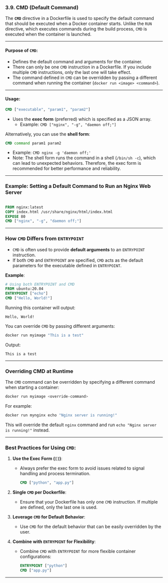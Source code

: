 ### **3.9. CMD (Default Command)**

The **`CMD`** directive in a Dockerfile is used to specify the default command that should be executed when a Docker container starts. Unlike the `RUN` directive, which executes commands during the build process, `CMD` is executed when the container is launched.

---

#### **Purpose of `CMD`:**
- Defines the default command and arguments for the container.
- There can only be one `CMD` instruction in a Dockerfile. If you include multiple `CMD` instructions, only the last one will take effect.
- The command defined in `CMD` can be overridden by passing a different command when running the container (`docker run <image> <command>`).

---

#### **Usage:**
```dockerfile
CMD ["executable", "param1", "param2"]
```

- Uses the **exec form** (preferred) which is specified as a JSON array.
  - Example: `CMD ["nginx", "-g", "daemon off;"]`

Alternatively, you can use the **shell form**:
```dockerfile
CMD command param1 param2
```
- Example: `CMD nginx -g 'daemon off;'`
- Note: The shell form runs the command in a shell (`/bin/sh -c`), which can lead to unexpected behaviors. Therefore, the exec form is recommended for better performance and reliability.

---

### **Example: Setting a Default Command to Run an Nginx Web Server**

```dockerfile

FROM nginx:latest
COPY index.html /usr/share/nginx/html/index.html
EXPOSE 80
CMD ["nginx", "-g", "daemon off;"]
```

---

### **How `CMD` Differs from `ENTRYPOINT`**

- `CMD` is often used to provide **default arguments** to an `ENTRYPOINT` instruction.
- If both `CMD` and `ENTRYPOINT` are specified, `CMD` acts as the default parameters for the executable defined in `ENTRYPOINT`.
  
**Example**:
```dockerfile
# Using both ENTRYPOINT and CMD
FROM ubuntu:20.04
ENTRYPOINT ["echo"]
CMD ["Hello, World!"]
```
Running this container will output:
```
Hello, World!
```
You can override `CMD` by passing different arguments:
```bash
docker run myimage "This is a test"
```
Output:
```
This is a test
```

---

### **Overriding CMD at Runtime**

The `CMD` command can be overridden by specifying a different command when starting a container:

```bash
docker run myimage <override-command>
```

For example:
```bash
docker run mynginx echo "Nginx server is running!"
```
This will override the default `nginx` command and run `echo "Nginx server is running!"` instead.

---

### **Best Practices for Using `CMD`:**

1. **Use the Exec Form (`[]`)**:
   - Always prefer the exec form to avoid issues related to signal handling and process termination.
     ```dockerfile
     CMD ["python", "app.py"]
     ```

2. **Single `CMD` per Dockerfile**:
   - Ensure that your Dockerfile has only one `CMD` instruction. If multiple are defined, only the last one is used.

3. **Leverage `CMD` for Default Behavior**:
   - Use `CMD` for the default behavior that can be easily overridden by the user.

4. **Combine with `ENTRYPOINT` for Flexibility**:
   - Combine `CMD` with `ENTRYPOINT` for more flexible container configurations:
     ```dockerfile
     ENTRYPOINT ["python"]
     CMD ["app.py"]
     ```

---

